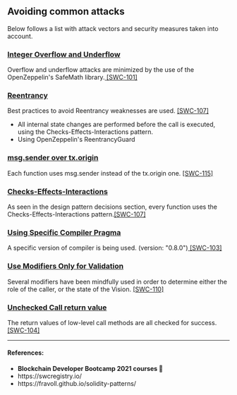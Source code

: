 ## Avoiding common attacks

<p>Below follows a list with attack vectors and security measures taken into account.</p>

### <a href='https://swcregistry.io/docs/SWC-101'>Integer Overflow and Underflow</a>

<p>Overflow and underflow attacks are minimized by the use of the OpenZeppelin's SafeMath library.<a href='https://swcregistry.io/docs/SWC-101'> [SWC-101]</a></p>

### <a href='https://swcregistry.io/docs/SWC-107'>Reentrancy</a>

<p> Best practices to avoid Reentrancy weaknesses are used. <a href='https://swcregistry.io/docs/SWC-107'>[SWC-107]</a></p>
<ul>
<li>All internal state changes are performed before the call is executed,  using the Checks-Effects-Interactions 
pattern. </li>
<li>Using OpenZeppelin's ReentrancyGuard</li>
</ul>

### <a href='https://swcregistry.io/docs/SWC-115'>msg.sender over tx.origin</a>

<p>Each function uses msg.sender instead of the tx.origin one. <a href='https://swcregistry.io/docs/SWC-115'>[SWC-115]</a> </p>

### <a href='https://swcregistry.io/docs/SWC-107'>Checks-Effects-Interactions</a>

<p> As seen in the design pattern decisions section, every function uses the Checks-Effects-Interactions pattern.<a href='https://swcregistry.io/docs/SWC-107'>[SWC-107]</a></p>

### <a href='https://swcregistry.io/docs/SWC-103'>Using Specific Compiler Pragma</a>

<p>A specific version of compiler is being used. (version: "0.8.0")<a href='https://swcregistry.io/docs/SWC-103'> [SWC-103]</a></p>

### <a href='https://swcregistry.io/docs/SWC-110'>Use Modifiers Only for Validation</a>

<p>Several modifiers have been mindfully used in order to determine either the role of the caller, or the state of the Vision. 
<a href='https://swcregistry.io/docs/SWC-110'>[SWC-110]</a></p>

### <a href='https://swcregistry.io/docs/SWC-104'>Unchecked Call return value</a>

<p>The return values of low-level call methods are all checked for success. <a href='https://swcregistry.io/docs/SWC-104'>[SWC-104]</a></p>

<hr/>

#### References:

<ul>
<li><b>Blockchain Developer Bootcamp 2021 courses 💙</b></li>
<li><a>https://swcregistry.io/</a></li>
<li><a>https://fravoll.github.io/solidity-patterns/</a></li>
</ul>
